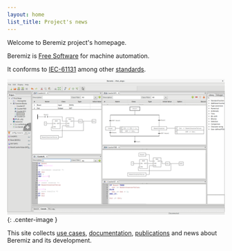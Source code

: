 ```yaml
---
layout: home
list_title: Project's news
---
```


Welcome to Beremiz project's homepage.

Beremiz is [Free Software](https://en.wikipedia.org/wiki/Free_software) for machine automation.

It conforms to [IEC-61131](https://en.wikipedia.org/wiki/IEC_61131-3) among other [standards](doc#standards).

![Beremiz IDE screenshot](assets/img/screenshot_main.png){: .center-image }

This site collects [use cases](/usecases/), [documentation](/doc/), [publications](/collect/) and news about Beremiz and its development.

